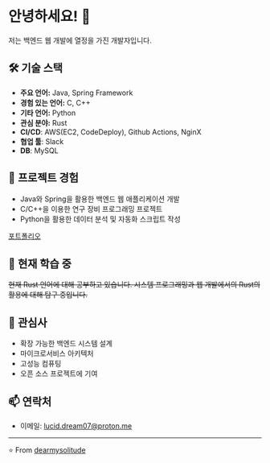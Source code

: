 # 안녕하세요! 👋 

저는 백엔드 웹 개발에 열정을 가진 개발자입니다.

## 🛠 기술 스택

- **주요 언어:** Java, Spring Framework
- **경험 있는 언어:** C, C++
- **기타 언어:** Python
- **관심 분야:** Rust
- **CI/CD**: AWS(EC2, CodeDeploy), Github Actions, NginX
- **협업 툴**: Slack
- **DB**: MySQL

## 💼 프로젝트 경험

- Java와 Spring을 활용한 백엔드 웹 애플리케이션 개발
- C/C++을 이용한 연구 장비 프로그래밍 프로젝트
- Python을 활용한 데이터 분석 및 자동화 스크립트 작성

[포트폴리오](https://luciddevlog.kr/project/)

## 🌱 현재 학습 중

~~현재 Rust 언어에 대해 공부하고 있습니다. 시스템 프로그래밍과 웹 개발에서의 Rust의 활용에 대해 탐구 중입니다.~~

## 👀 관심사

- 확장 가능한 백엔드 시스템 설계
- 마이크로서비스 아키텍처
- 고성능 컴퓨팅
- 오픈 소스 프로젝트에 기여

## 📫 연락처

- 이메일: [lucid.dream07@proton.me](mailto:lucid.dream07@proton.me)

---

⭐️ From [dearmysolitude](https://github.com/dearmysolitude)
